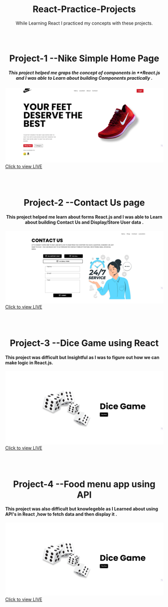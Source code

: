 <h1 align="center">React-Practice-Projects</h1>
<p align="center">While Learning React I practiced my concepts with these projects.</p>

<br>
<br>
<h1 align="center">Project-1       --Nike Simple Home Page           </h1>
<h5 align="center">This project helped me graps the concept of components in **React.js and I was able to Learn about building Components practically .</h5>
<img src="https://github.com/tayyabsul3/React-Practice-Projects/blob/main/Screenshot%20(185).png?raw=true" alt="brand-page-project-image">
<a href="https://brand-page-orpin.vercel.app/">Click to view LIVE</a>
<br>
<br>
<br>
<br>
<h1 align="center" >Project-2      --Contact Us page           </h1>
<h4 align="center">This project helped me learn about forms React.js and I was able to Learn about building Contact Us and Display/Store  User data .</h4>
<img src="https://github.com/tayyabsul3/React-Practice-Projects/blob/main/Screenshot%20(186).png?raw=true" alt="Contact-page-project-image">
<a href="https://contact-page-brown.vercel.app/">Click to view LIVE</a>
<br>
<br>
<br>
<br>

<h1 align="center">Project-3      --Dice Game using React          </h1>
<h4>This project was difficult but Insightful as I was to figure out how we can make logic in React.js. </h4>
<img src="https://github.com/tayyabsul3/React-Practice-Projects/blob/main/Screenshot%20(188).png?raw=true" alt="Contact-page-project-image">
<a href="https://dice-game-lilac-one.vercel.app/">Click to view LIVE</a>
<br>
<br>
<br>
<br>
<h1 align="center">Project-4      --Food menu app using API           </h1>
<h4>This project was also difficult but knowlegeble  as I Learned about using API's in React ,how to fetch data and then display it .</h4>
<img src="https://github.com/tayyabsul3/React-Practice-Projects/blob/main/Screenshot%20(188).png?raw=true" alt="Contact-page-project-image">
<a href="https://dice-game-lilac-one.vercel.app/">Click to view LIVE</a>
<br>
<br>
<br>
<br>

